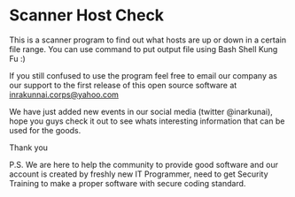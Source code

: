 # Scanner Host Check

This is a scanner program to find out what hosts are up or down in a certain file range. You can use command to put output file using Bash Shell Kung Fu :)

If you still confused to use the program feel free to email our company as our support to the first release of this open source software at inrakunnai.corps@yahoo.com

We have just added new events in our social media (twitter @inarkunai), hope you guys check it out to see whats  interesting information that can be used for the goods.

Thank you

P.S.
We are here to help the community to provide good software and our account is created by freshly new IT Programmer, need to get Security Training to make a proper software with secure coding standard.
